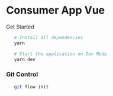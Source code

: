 # Consumer App Vue

Get Started
```bash
   # Install all dependencies
   yarn

   # Start the application on Dev Mode
   yarn dev
```

### Git Control
```bash
   git flow init
```

